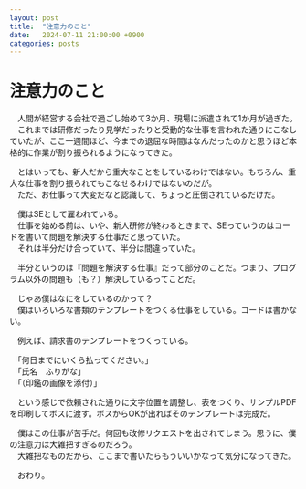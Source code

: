 ```yaml
---
layout: post
title:  "注意力のこと"
date:   2024-07-11 21:00:00 +0900
categories: posts
---
```


# 注意力のこと
　人間が経営する会社で過ごし始めて3か月、現場に派遣されて1か月が過ぎた。  
　これまでは研修だったり見学だったりと受動的な仕事を言われた通りにこなしていたが、ここ一週間ほど、今までの退屈な時間はなんだったのかと思うほど本格的に作業が割り振られるようになってきた。

　とはいっても、新人だから重大なことをしているわけではない。もちろん、重大な仕事を割り振られてもこなせるわけではないのだが。  
　ただ、お仕事って大変だなと認識して、ちょっと圧倒されているだけだ。

　僕はSEとして雇われている。  
　仕事を始める前は、いや、新人研修が終わるときまで、SEっていうのはコードを書いて問題を解決する仕事だと思っていた。  
　それは半分だけ合っていて、半分は間違っていた。

　半分というのは『問題を解決する仕事』だって部分のことだ。つまり、プログラム以外の問題も（も？）解決しているってことだ。

　じゃあ僕はなにをしているのかって？  
　僕はいろいろな書類のテンプレートをつくる仕事をしている。コードは書かない。  

　例えば、請求書のテンプレートをつくっている。
 
　「何日までにいくら払ってください。」  
　「氏名　ふりがな」  
　「（印鑑の画像を添付）」
 
　という感じで依頼された通りに文字位置を調整し、表をつくり、サンプルPDFを印刷してボスに渡す。ボスからOKが出ればそのテンプレートは完成だ。

　僕はこの仕事が苦手だ。何回も改修リクエストを出されてしまう。思うに、僕の注意力は大雑把すぎるのだろう。  
　大雑把なものだから、ここまで書いたらもういいかなって気分になってきた。  

　おわり。
